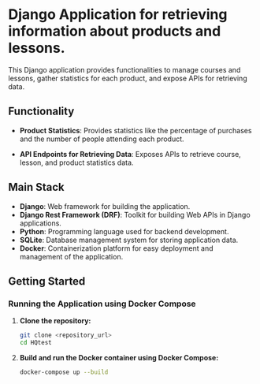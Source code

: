 # Django Application for retrieving information about products and lessons.

This Django application provides functionalities to manage courses and lessons, gather statistics for each product, and expose APIs for retrieving data.

## Functionality

- **Product Statistics**: Provides statistics like the percentage of purchases and the number of people attending each product.

- **API Endpoints for Retrieving Data**: Exposes APIs to retrieve course, lesson, and product statistics data.

## Main Stack

- **Django**: Web framework for building the application.
- **Django Rest Framework (DRF)**: Toolkit for building Web APIs in Django applications.
- **Python**: Programming language used for backend development.
- **SQLite**: Database management system for storing application data.
- **Docker**: Containerization platform for easy deployment and management of the application.

## Getting Started

### Running the Application using Docker Compose

1. **Clone the repository:**

    ```bash
    git clone <repository_url>
    cd HQtest
    ```

2. **Build and run the Docker container using Docker Compose:**

    ```bash
    docker-compose up --build
    ```

